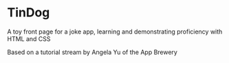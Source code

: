 # TinDog
A toy front page for a joke app, learning and demonstrating proficiency with HTML and CSS

Based on a tutorial stream by Angela Yu of the App Brewery